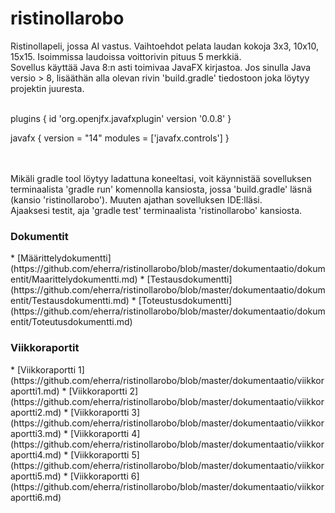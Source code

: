 # ristinollarobo
Ristinollapeli, jossa AI vastus. Vaihtoehdot pelata laudan kokoja 3x3, 10x10, 15x15. Isoimmissa laudoissa voittorivin pituus 5 merkkiä.
</br>
Sovellus käyttää Java 8:n asti toimivaa JavaFX kirjastoa. 
Jos sinulla Java versio > 8, lisääthän alla olevan rivin 'build.gradle' tiedostoon joka löytyy projektin juuresta.
</br>
</br>
<p>plugins {
    id 'org.openjfx.javafxplugin' version '0.0.8'
}

javafx {
    version = "14"
    modules = ['javafx.controls']
}</p>
</br>
</br>
Mikäli gradle tool löytyy ladattuna koneeltasi, voit käynnistää sovelluksen terminaalista 'gradle run' komennolla kansiosta, jossa 'build.gradle' läsnä (kansio 'ristinollarobo'). Muuten ajathan sovelluksen IDE:lläsi.
</br>
Ajaaksesi testit, aja 'gradle test' terminaalista 'ristinollarobo' kansiosta.
</br>
<h3> Dokumentit </h3>
    * [Määrittelydokumentti](https://github.com/eherra/ristinollarobo/blob/master/dokumentaatio/dokumentit/Maarittelydokumentti.md) 
    * [Testausdokumentti](https://github.com/eherra/ristinollarobo/blob/master/dokumentaatio/dokumentit/Testausdokumentti.md)
    * [Toteustusdokumentti](https://github.com/eherra/ristinollarobo/blob/master/dokumentaatio/dokumentit/Toteutusdokumentti.md)

<h3> Viikkoraportit </h3>
    * [Viikkoraportti 1](https://github.com/eherra/ristinollarobo/blob/master/dokumentaatio/viikkoraportti1.md)
    * [Viikkoraportti 2](https://github.com/eherra/ristinollarobo/blob/master/dokumentaatio/viikkoraportti2.md) 
    * [Viikkoraportti 3](https://github.com/eherra/ristinollarobo/blob/master/dokumentaatio/viikkoraportti3.md)
    * [Viikkoraportti 4](https://github.com/eherra/ristinollarobo/blob/master/dokumentaatio/viikkoraportti4.md)   
    * [Viikkoraportti 5](https://github.com/eherra/ristinollarobo/blob/master/dokumentaatio/viikkoraportti5.md)
    * [Viikkoraportti 6](https://github.com/eherra/ristinollarobo/blob/master/dokumentaatio/viikkoraportti6.md)
</br>





